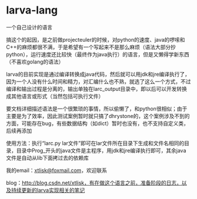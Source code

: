 larva-lang
==========

一个自己设计的语言

搞这个的起因，是之前做projecteuler的时候，对python的速度、java的啰嗦和C++的麻烦都很不满，于是希望有一个写起来不是那么麻烦（语法大部分抄python），运行速度还比较快（最终作为java执行）的语言，但是又懒得学新东西（不喜欢golang的语法）

larva的目前实现是通过编译转换成java代码，然后就可以用jdk和jre编译执行了，因为一个人没有什么时间和精力，对汇编什么也不熟，就选了这么一个方式，不过编译和输出过程是分离的，输出单独在larc_output目录中，即以后可以开发转换成其他语言或形式（当然包括可执行文件）

要文档详细描述语法是一个很繁琐的事情，所以偷懒了，和python很相似；由于主要是为了效率，因此测试案例暂时就只搞了dhrystone的，这个案例涉及不到的方面，可能存在bug，有些数据结构（如dict）暂时也没有，也不支持自定义类，后续再添加

使用方法：执行“larc.py lar文件”即可在lar文件所在目录下生成和文件名相同的目录，目录中Prog_开头的java文件是主程序，用jdk和jre编译执行即可，其余java文件是自动从lib下面拷过去的依赖库

我的email：xtlisk@foxmail.com，欢迎联系

blog：http://blog.csdn.net/xtlisk，有在做这个语言之前，准备阶段的日志，以及持续更新的larva实现相关的笔记